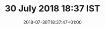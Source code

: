 ---
title: 30 July 2018 18:37 IST
date: 2018-07-30T18:37:47+01:00
tags: []
categories: []
type: ["photo", "latest"]
visibility: ["public"]
body_classes: "notes colours-008"
twitterurl: ""
mastodonurl: ""
instagramurl: ""
image: "/photos/2018/07/30/18/osky.jpg"
imageAlt: "Selfie of me and Oskar the huskamute where I look like I’m trying to be cool and he looks fed up with his ears back."
imageOrientation: "portrait"
description: "Slight blurry photo of me and an Oskar who is sick of my shit."
---